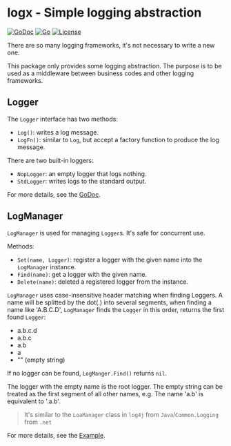 # logx - Simple logging abstraction

[![GoDoc](https://pkg.go.dev/badge/github.com/cmstar/go-logx)](https://pkg.go.dev/github.com/cmstar/go-logx)
[![Go](https://github.com/cmstar/go-logx/workflows/Go/badge.svg)](https://github.com/cmstar/go-logx/actions?query=workflow%3AGo)
[![License](https://img.shields.io/badge/license-MIT-brightgreen.svg?style=flat)](https://opensource.org/licenses/MIT)

There are so many logging frameworks, it's not necessary to write a new one.

This package only provides some logging abstraction. The purpose is to be used as a middleware between business codes and other logging frameworks.

## Logger

The `Logger` interface has two methods:
- `Log()`: writes a log message.
- `LogFn()`: similar to `Log`, but accept a factory function to produce the log message.

There are two built-in loggers:
- `NopLogger`: an empty logger that logs nothing.
- `StdLogger`: writes logs to the standard output.

For more details, see the [GoDoc](https://pkg.go.dev/github.com/cmstar/go-logx#Logger).

## LogManager

`LogManager` is used for managing `Logger`s. It's safe for concurrent use.

Methods:
- `Set(name, Logger)`: register a logger with the given name into the `LogManager` instance.
- `Find(name)`: get a logger with the given name.
- `Delete(name)`: deleted a registered logger from the instance.

`LogManager` uses case-insensitive header matching when finding Loggers. A name will be splitted by the dot(.) into several segments, when finding a name like 'A.B.C.D', `LogManager` finds the `Logger` in this order, returns the first found `Logger`:
- a.b.c.d
- a.b.c
- a.b
- a
- "" (empty string)

If no logger can be found, `LogManger.Find()` returns `nil`.

The logger with the empty name is the root logger. The empty string can be treated as the first segment of all other names, e.g. The name 'a.b' is equivalent to '.a.b'.

> It's similar to the `LoaManager` class in `log4j` from `Java`/`Common.Logging` from `.net`

For more details, see the [Example](https://pkg.go.dev/github.com/cmstar/go-logx#example-LogManager).
